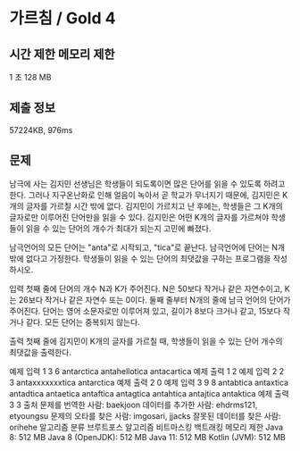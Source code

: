 # 가르침 / Gold 4
 
## 시간 제한	메모리 제한	
1 초	128 MB 

## 제출 정보
57224KB,	976ms


## 문제
남극에 사는 김지민 선생님은 학생들이 되도록이면 많은 단어를 읽을 수 있도록 하려고 한다. 그러나 지구온난화로 인해 얼음이 녹아서 곧 학교가 무너지기 때문에, 김지민은 K개의 글자를 가르칠 시간 밖에 없다. 김지민이 가르치고 난 후에는, 학생들은 그 K개의 글자로만 이루어진 단어만을 읽을 수 있다. 김지민은 어떤 K개의 글자를 가르쳐야 학생들이 읽을 수 있는 단어의 개수가 최대가 되는지 고민에 빠졌다.

남극언어의 모든 단어는 "anta"로 시작되고, "tica"로 끝난다. 남극언어에 단어는 N개 밖에 없다고 가정한다. 학생들이 읽을 수 있는 단어의 최댓값을 구하는 프로그램을 작성하시오.

입력
첫째 줄에 단어의 개수 N과 K가 주어진다. N은 50보다 작거나 같은 자연수이고, K는 26보다 작거나 같은 자연수 또는 0이다. 둘째 줄부터 N개의 줄에 남극 언어의 단어가 주어진다. 단어는 영어 소문자로만 이루어져 있고, 길이가 8보다 크거나 같고, 15보다 작거나 같다. 모든 단어는 중복되지 않는다.

출력
첫째 줄에 김지민이 K개의 글자를 가르칠 때, 학생들이 읽을 수 있는 단어 개수의 최댓값을 출력한다.

예제 입력 1 
3 6
antarctica
antahellotica
antacartica
예제 출력 1 
2
예제 입력 2 
2 3
antaxxxxxxxtica
antarctica
예제 출력 2 
0
예제 입력 3 
9 8
antabtica
antaxtica
antadtica
antaetica
antaftica
antagtica
antahtica
antajtica
antaktica
예제 출력 3 
3
출처
문제를 번역한 사람:  baekjoon
데이터를 추가한 사람:  ehdrms121,  etyoungsu
문제의 오타를 찾은 사람:  imgosari,  jjacks
잘못된 데이터를 찾은 사람:  orihehe
알고리즘 분류
브루트포스 알고리즘
비트마스킹
백트래킹
메모리 제한
Java 8: 512 MB
Java 8 (OpenJDK): 512 MB
Java 11: 512 MB
Kotlin (JVM): 512 MB
